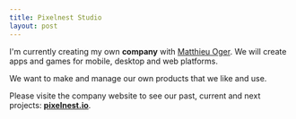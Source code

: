 ```yaml
---
title: Pixelnest Studio
layout: post
---
```


I'm currently creating my own **company** with [Matthieu Oger](http://www.solarsailer.net). We will create apps and games for mobile, desktop and web platforms.

We want to make and manage our own products that we like and use.

Please visite the company website to see our past, current and next projects: **[pixelnest.io](http://pixelnest.io)**.

